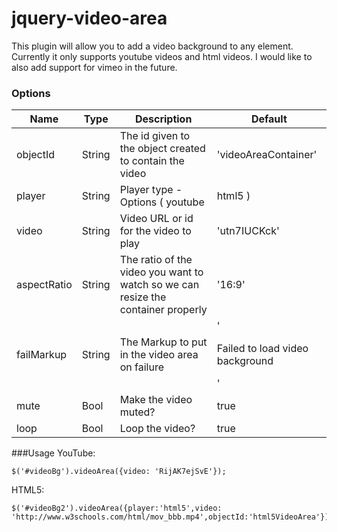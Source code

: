 # jquery-video-area
This plugin will allow you to add a video background to any element. Currently it only supports youtube videos and html videos. I would like to also add support for vimeo in the future.

### Options
| Name | Type | Description | Default |
|------|------|-------------|---------|
| objectId | String | The id given to the object created to contain the video | 'videoAreaContainer' |
| player | String | Player type - Options ( youtube | html5 ) | 'youtube' |
| video | String | Video URL or id for the video to play | 'utn7IUCKck' |
| aspectRatio | String | The ratio of the video you want to watch so we can resize the container properly | '16:9' |
| failMarkup | String | The Markup to put in the video area on failure | '<p>Failed to load video background</p>' |
| mute | Bool | Make the video muted? | true |
| loop | Bool | Loop the video? | true |

###Usage
YouTube:
```
$('#videoBg').videoArea({video: 'RijAK7ejSvE'});
```
HTML5:
```
$('#videoBg2').videoArea({player:'html5',video: 'http://www.w3schools.com/html/mov_bbb.mp4',objectId:'html5VideoArea'}); 
```

